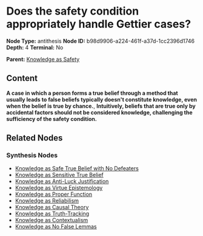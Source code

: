 # Does the safety condition appropriately handle Gettier cases?

**Node Type:** antithesis
**Node ID:** b98d9906-a224-461f-a37d-1cc2396d1746
**Depth:** 4
**Terminal:** No

**Parent:** [Knowledge as Safety](knowledge-as-safety-synthesis-2a615dd6-3f1b-401d-aaf0-d08fdc908a21.md)

## Content

**A case in which a person forms a true belief through a method that usually leads to false beliefs typically doesn't constitute knowledge, even when the belief is true by chance.**, **Intuitively, beliefs that are true only by accidental factors should not be considered knowledge, challenging the sufficiency of the safety condition.**

## Related Nodes

### Synthesis Nodes

- [Knowledge as Safe True Belief with No Defeaters](knowledge-as-safe-true-belief-with-no-defeaters-synthesis-476b5fae-06c5-4659-9e56-89782f85be05.md)
- [Knowledge as Sensitive True Belief](knowledge-as-sensitive-true-belief-synthesis-71c69bb1-5ed9-4ed4-bdd3-2720dd936150.md)
- [Knowledge as Anti-Luck Justification](knowledge-as-anti-luck-justification-synthesis-b1061703-a36e-4656-8b99-87c0ccc04048.md)
- [Knowledge as Virtue Epistemology](knowledge-as-virtue-epistemology-synthesis-c8645835-ee89-417d-a64e-c03dc26ad7d6.md)
- [Knowledge as Proper Function](knowledge-as-proper-function-synthesis-d86b9b75-3a3d-4e36-8b07-0a126b3666ea.md)
- [Knowledge as Reliabilism](knowledge-as-reliabilism-synthesis-ba32b804-9799-419d-b966-ff81f7555e19.md)
- [Knowledge as Causal Theory](knowledge-as-causal-theory-synthesis-985a860b-7744-4364-8f34-3bd3adcde690.md)
- [Knowledge as Truth-Tracking](knowledge-as-truth-tracking-synthesis-06c26de4-969e-4e06-8e66-6925826e3025.md)
- [Knowledge as Contextualism](knowledge-as-contextualism-synthesis-a7d9b9fd-53fb-4353-8118-e6a36452ffc5.md)
- [Knowledge as No False Lemmas](knowledge-as-no-false-lemmas-synthesis-4b9609b6-893f-45b5-b7a1-f3411e05e1bd.md)
